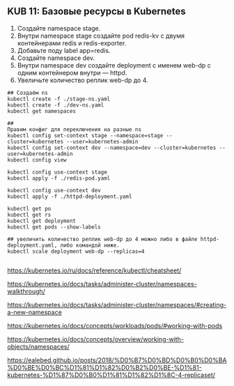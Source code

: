 ## KUB 11: Базовые ресурсы в Kubernetes

1. Создайте namespace stage.
2. Внутри namespace stage создайте pod redis-kv с двумя контейнерами redis и redis-exporter.
3. Добавьте поду label app=redis.
4. Создайте namespace dev.
5. Внутри namespace dev создайте deployment с именем web-dp с одним контейнером внутри — httpd.
6. Увеличьте количество реплик web-dp до 4.

```
## Создаём ns
kubectl create -f ./stage-ns.yaml
kubectl create -f ./dev-ns.yaml
kubectl get namespaces

##
Правим конфиг для переключения на разные ns
kubectl config set-context stage --namespace=stage --cluster=kubernetes --user=kubernetes-admin
kubectl config set-context dev --namespace=dev --cluster=kubernetes --user=kubernetes-admin
kubectl config view

kubectl config use-context stage
kubectl apply -f ./redis-pod.yaml

kubectl config use-context dev
kubectl apply -f ./httpd-deployment.yaml

kubectl get po
kubectl get rs
kubectl get deployment
kubectl get pods --show-labels

## увеличить количество реплик web-dp до 4 можно либо в файле httpd-deployment.yaml, либо командой ниже.
kubectl scale deployment web-dp --replicas=4


```

https://kubernetes.io/ru/docs/reference/kubectl/cheatsheet/

https://kubernetes.io/docs/tasks/administer-cluster/namespaces-walkthrough/

https://kubernetes.io/docs/tasks/administer-cluster/namespaces/#creating-a-new-namespace

https://kubernetes.io/docs/concepts/workloads/pods/#working-with-pods

https://kubernetes.io/docs/concepts/overview/working-with-objects/namespaces/

https://ealebed.github.io/posts/2018/%D0%B7%D0%BD%D0%B0%D0%BA%D0%BE%D0%BC%D1%81%D1%82%D0%B2%D0%BE-%D1%81-kubernetes-%D1%87%D0%B0%D1%81%D1%82%D1%8C-4-replicaset/

